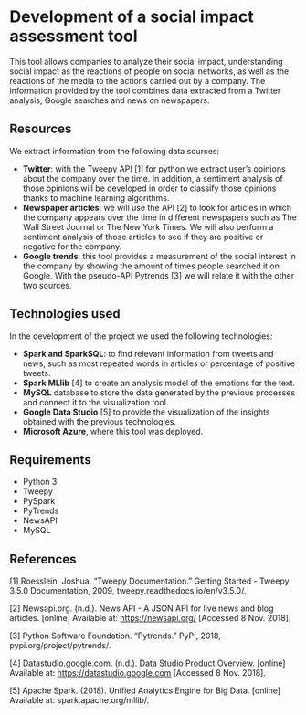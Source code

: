 # Development of a social impact assessment tool
This tool allows companies to analyze their social impact, understanding social impact as the reactions of people on social networks, as well as the reactions of the media to the actions carried out by a company. The information provided by the tool combines data extracted from a Twitter analysis, Google searches and news on newspapers.

## Resources

We extract information from the following data sources:

- **Twitter​**: with the Tweepy API [1] for python we extract user’s opinions about the company over the time. In addition, a sentiment analysis of those opinions will be developed in order to classify those opinions thanks to machine learning algorithms. 
- **Newspaper articles​**: we will use the API [2] to look for articles in which the company appears over the time in different newspapers such as The Wall Street Journal or The New York Times. We will also perform a sentiment analysis of those articles to see if they are positive or negative for the company.
- **Google trends​**: this tool provides a measurement of the social interest in the company by showing the amount of times people searched it on Google. With the pseudo-API Pytrends [3] we will relate it with the other two sources.

## Technologies used
In the development of the project we used the following technologies:
- **Spark and SparkSQL​**: to find relevant information from tweets and news, such as most repeated words in articles or percentage of positive tweets.
- **Spark MLlib​** [4] to create an analysis model of the emotions for the text.
- **MySQL** database to store the data generated by the previous processes and connect it to the visualization tool.
- **Google Data Studio** [5] to provide the visualization of the insights obtained with the previous technologies.
- **Microsoft Azure**, where this tool was deployed.

## Requirements
- Python 3
- Tweepy
- PySpark
- PyTrends
- NewsAPI
- MySQL

## References 
[1] Roesslein, Joshua. “Tweepy Documentation.” Getting Started - Tweepy 3.5.0 Documentation, 2009, tweepy.readthedocs.io/en/v3.5.0/.

[2] Newsapi.org. (n.d.). News API - A JSON API for live news and blog articles. [online] Available at: https://newsapi.org/ [Accessed 8 Nov. 2018].

[3] Python Software Foundation. “Pytrends.” PyPI, 2018, pypi.org/project/pytrends/.

[4] Datastudio.google.com. (n.d.). Data Studio Product Overview. [online] Available at: https://datastudio.google.com [Accessed 8 Nov. 2018].

[5] Apache Spark. (2018). Unified Analytics Engine for Big Data. [online] Available at: spark.apache.org/mllib/.